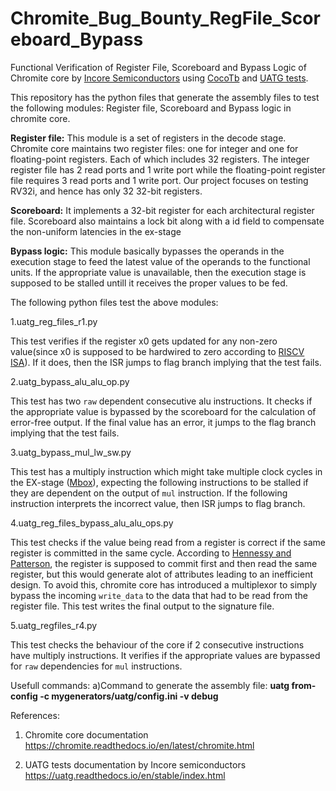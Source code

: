 # Chromite_Bug_Bounty_RegFile_Scoreboard_Bypass
Functional Verification of Register File, Scoreboard and Bypass Logic of Chromite core by [Incore Semiconductors](https://incoresemi.com/) using [CocoTb](https://docs.cocotb.org/en/stable/) and [UATG tests](https://uatg.readthedocs.io/en/stable/index.html).

This repository has the python files that generate the assembly files to test the following modules: Register file, Scoreboard and Bypass logic in chromite core.

**Register file:** 
This module is a set of registers in the decode stage.
Chromite core maintains two register files: one for integer and one for floating-point registers. Each of which includes 32 registers. The integer register file has 2 read ports and 1 write port while the floating-point register file requires 3 read ports and 1 write port.
Our project focuses on testing RV32i, and hence has only 32 32-bit registers.

**Scoreboard:**
It implements a 32-bit register for each architectural register file. Scoreboard also maintains a lock bit along with a id field to compensate the non-uniform latencies in the ex-stage

**Bypass logic:**
This module basically bypasses the operands in the execution stage to feed the latest value of the operands to the functional units. If the appropriate value is unavailable, then the execution stage is supposed to be stalled untill it receives the proper values to be fed.

The following python files test the above modules:

1.uatg_reg_files_r1.py

This test verifies if the register x0 gets updated for any non-zero value(since x0 is supposed to be hardwired to zero according to [RISCV ISA](https://riscv.org/)). If it does, then the ISR jumps to flag branch implying that the test fails. 

2.uatg_bypass_alu_alu_op.py

This test has two `raw` dependent consecutive alu instructions. It checks if the appropriate value is bypassed by the scoreboard for the calculation of error-free output. If the final value has an error, it jumps to the flag branch implying that the test fails.

3.uatg_bypass_mul_lw_sw.py

This test has a multiply instruction which might take multiple clock cycles in the EX-stage ([Mbox](https://gitlab.com/incoresemi/core-generators/chromite/-/tree/master/src/m_ext)), expecting the following instructions to be stalled if they are dependent on the output of `mul` instruction. If the following instruction interprets the incorrect value, then ISR jumps to flag branch.

4.uatg_reg_files_bypass_alu_alu_ops.py

This test checks if the value being read from a register is correct if the same register is committed in the same cycle. According to [Hennessy and Patterson](http://home.ustc.edu.cn/~louwenqi/reference_books_tools/Computer%20Organization%20and%20Design%20RISC-V%20edition.pdf), the register is supposed to commit first and then read the same register, but this would generate alot of attributes leading to an inefficient design. To avoid this, chromite core has introduced a multiplexor to simply bypass the incoming `write_data` to the data that had to be read from the register file. This test writes the final output to the signature file.

5.uatg_regfiles_r4.py

This test checks the behaviour of the core if 2 consecutive instructions have multiply instructions. It verifies if the appropriate values are bypassed for `raw` dependencies for `mul` instructions.

Usefull commands:
a)Command to generate the assembly file:
      **uatg from-config -c mygenerators/uatg/config.ini -v debug**
 

References:
1. Chromite core documentation
https://chromite.readthedocs.io/en/latest/chromite.html

2. UATG tests documentation by Incore semiconductors
https://uatg.readthedocs.io/en/stable/index.html
